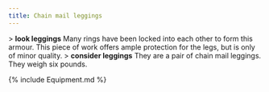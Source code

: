 ```yaml
---
title: Chain mail leggings
---
```


\> **look leggings**
Many rings have been locked into each other to form this armour. This
piece of
work offers ample protection for the legs, but is only of minor
quality.
\> **consider leggings**
They are a pair of chain mail leggings.
They weigh six pounds.

{% include Equipment.md %}